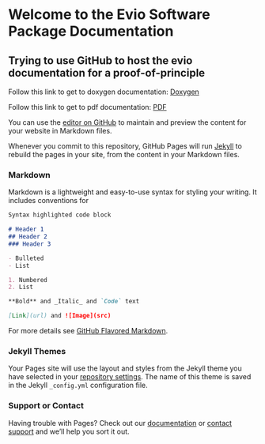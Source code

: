 # Welcome to the Evio Software Package Documentation

## Trying to use GitHub to host the evio documentation for a proof-of-principle

Follow this link to get to doxygen documentation:  [Doxygen](https://jeffersonlab.github.io/evio/doc/doxygen/CC/html/index.html)

Follow this link to get to pdf documentation:  [PDF](https://jeffersonlab.github.io/evio/doc/users_guide/evio_Users_Guide.pdf)

You can use the [editor on GitHub](https://github.com/JeffersonLab/evio/edit/gh-pages/index.md) to maintain and preview the content for your website in Markdown files.

Whenever you commit to this repository, GitHub Pages will run [Jekyll](https://jekyllrb.com/) to rebuild the pages in your site, from the content in your Markdown files.

### Markdown

Markdown is a lightweight and easy-to-use syntax for styling your writing. It includes conventions for

```markdown
Syntax highlighted code block

# Header 1
## Header 2
### Header 3

- Bulleted
- List

1. Numbered
2. List

**Bold** and _Italic_ and `Code` text

[Link](url) and ![Image](src)
```

For more details see [GitHub Flavored Markdown](https://guides.github.com/features/mastering-markdown/).

### Jekyll Themes

Your Pages site will use the layout and styles from the Jekyll theme you have selected in your [repository settings](https://github.com/JeffersonLab/evio/settings). The name of this theme is saved in the Jekyll `_config.yml` configuration file.

### Support or Contact

Having trouble with Pages? Check out our [documentation](https://docs.github.com/categories/github-pages-basics/) or [contact support](https://github.com/contact) and we’ll help you sort it out.
